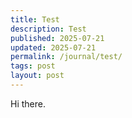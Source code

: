 ```yaml
---
title: Test
description: Test
published: 2025-07-21
updated: 2025-07-21
permalink: /journal/test/
tags: post
layout: post
---
```


Hi there.
